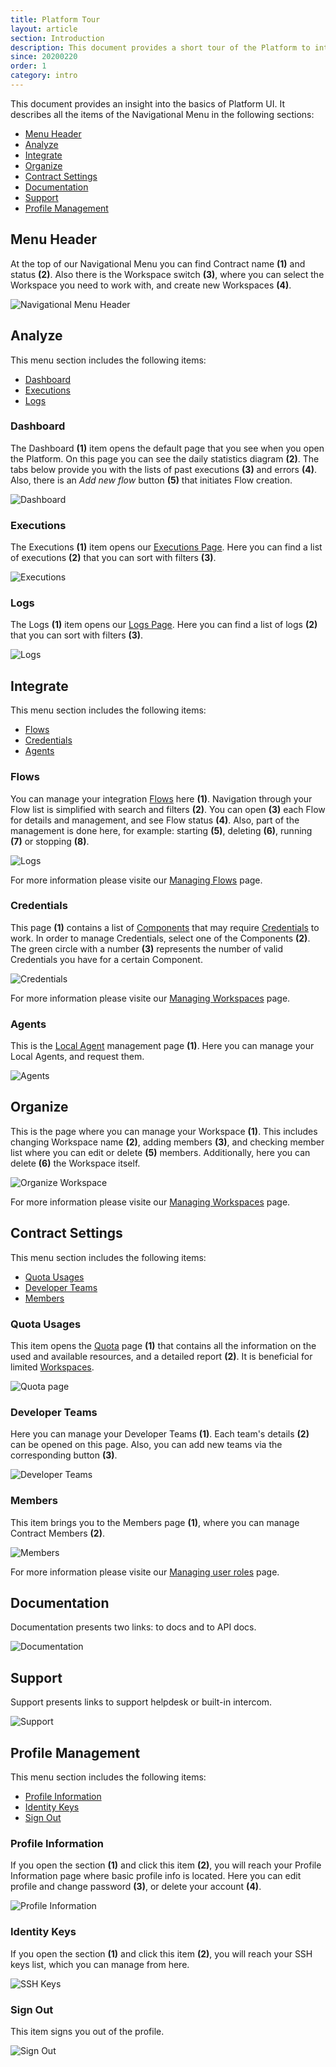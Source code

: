 ```yaml
---
title: Platform Tour
layout: article
section: Introduction
description: This document provides a short tour of the Platform to introduce new users to our basics.
since: 20200220
order: 1
category: intro
---
```


This document provides an insight into the basics of Platform UI. It describes
all the items of the Navigational Menu in the following sections:

- [Menu Header](#menu-header)
- [Analyze](#analyze)
- [Integrate](#integrate)
- [Organize](#organize)
- [Contract Settings](#contract-settings)
- [Documentation](#documentation)
- [Support](#support)
- [Profile Management](#profile-management)

## Menu Header

At the top of our Navigational Menu you can find Contract name **(1)** and status **(2)**. Also there is the Workspace switch **(3)**, where you can select the Workspace you need to work with, and create new Workspaces **(4)**.

![Navigational Menu Header](/assets/img/getting-started/tour/menu-header.png)


## Analyze

This menu section includes the following items:
- [Dashboard](#dashboard)
- [Executions](#executions)
- [Logs](#logs)

### Dashboard

The Dashboard **(1)** item opens the default page that you see when you open the Platform. On this page you can see the daily statistics diagram **(2)**. The tabs below provide you with the lists of past executions **(3)** and errors **(4)**. Also, there is an *Add new flow* button **(5)** that initiates Flow creation.

![Dashboard](/assets/img/getting-started/tour/dashboard.png)

### Executions

The Executions **(1)** item opens our [Executions Page](executions). Here you can find a list of executions **(2)** that you can sort with filters **(3)**.

![Executions](/assets/img/getting-started/tour/executions.png)


### Logs

The Logs **(1)** item opens our [Logs Page](logs-page). Here you can find a list of logs **(2)** that you can sort with filters **(3)**.

![Logs](/assets/img/getting-started/tour/logs.png)


## Integrate

This menu section includes the following items:
- [Flows](#flows)
- [Credentials](#credentials)
- [Agents](#agents)

### Flows

You can manage your integration [Flows](integration-flow) here **(1)**. Navigation through your Flow list is simplified with search and filters **(2)**. You can open **(3)** each Flow for details and management, and see Flow status **(4)**. Also, part of the management is done here, for example: starting **(5)**, deleting **(6)**, running **(7)** or stopping **(8)**.

![Logs](/assets/img/getting-started/tour/flows.png)

For more information please visite our [Managing Flows](/guides/managing-flows) page.

### Credentials

This page **(1)** contains a list of [Components](integration-component) that may require [Credentials](credential) to work. In order to manage Credentials, select one of the Components **(2)**. The green circle with a number **(3)** represents the number of valid Credentials you have for a certain Component.

![Credentials](/assets/img/getting-started/tour/creds.png)

For more information please visite our [Managing Workspaces](/guides/managing-workspaces.html#creating-credentials) page.

### Agents

This is the [Local Agent](local-agent) management page **(1)**. Here you can manage your Local Agents, and request them.

![Agents](/assets/img/getting-started/tour/agents.png)


## Organize

This is the page where you can manage your Workspace **(1)**. This includes changing Workspace name **(2)**, adding members **(3)**, and checking member list where you can edit or delete **(5)** members. Additionally, here you can delete **(6)** the Workspace itself.

![Organize Workspace](/assets/img/getting-started/tour/workspace.png)

For more information please visite our [Managing Workspaces](/guides/managing-workspaces) page.

## Contract Settings

This menu section includes the following items:
- [Quota Usages](#quota-usages)
- [Developer Teams](#developer-teams)
- [Members](#members)

### Quota Usages

This item opens the [Quota](quota-overview) page **(1)** that contains all the information on the used and available resources, and a detailed report **(2)**. It is beneficial for limited [Workspaces](contracts-and-workspaces).

![Quota page](/assets/img/getting-started/tour/quota.png)

### Developer Teams

Here you can manage your Developer Teams **(1)**. Each team's details **(2)** can be opened on this page. Also, you can add new teams via the corresponding button **(3)**.

![Developer Teams](/assets/img/getting-started/tour/devteams.png)

### Members

This item brings you to the Members page **(1)**, where you can manage Contract Members **(2)**.

![Members](/assets/img/getting-started/tour/members.png)

For more information please visite our [Managing user roles](/guides/managing-user-roles-in-a-tenant) page.

## Documentation

Documentation presents two links: to docs and to API docs.

![Documentation](/assets/img/getting-started/tour/documentation.png)

## Support

Support presents links to support helpdesk or built-in intercom.

![Support](/assets/img/getting-started/tour/support.png)

## Profile Management

This menu section includes the following items:
- [Profile Information](#profile-information)
- [Identity Keys](#identity-keys)
- [Sign Out](#sign-out)

### Profile Information

If you open the section **(1)** and click this item **(2)**, you will reach your Profile Information page where basic profile info is located. Here you can edit profile and change password **(3)**, or delete your account **(4)**.

![Profile Information](/assets/img/getting-started/tour/profile.png)

### Identity Keys

If you open the section **(1)** and click this item **(2)**, you will reach your SSH keys list, which you can manage from here.

![SSH Keys](/assets/img/getting-started/tour/ssh.png)

### Sign Out

This item signs you out of the profile.

![Sign Out](/assets/img/getting-started/tour/signout.png)
